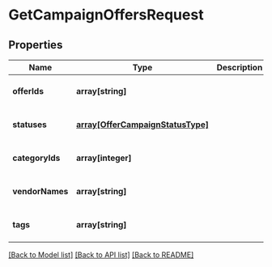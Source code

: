 # GetCampaignOffersRequest

## Properties
Name | Type | Description | Notes
------------ | ------------- | ------------- | -------------
**offerIds** | **array[string]** |  | [optional] [default to null]
**statuses** | [**array[OfferCampaignStatusType]**](OfferCampaignStatusType.md) |  | [optional] [default to null]
**categoryIds** | **array[integer]** |  | [optional] [default to null]
**vendorNames** | **array[string]** |  | [optional] [default to null]
**tags** | **array[string]** |  | [optional] [default to null]

[[Back to Model list]](../README.md#documentation-for-models) [[Back to API list]](../README.md#documentation-for-api-endpoints) [[Back to README]](../README.md)



